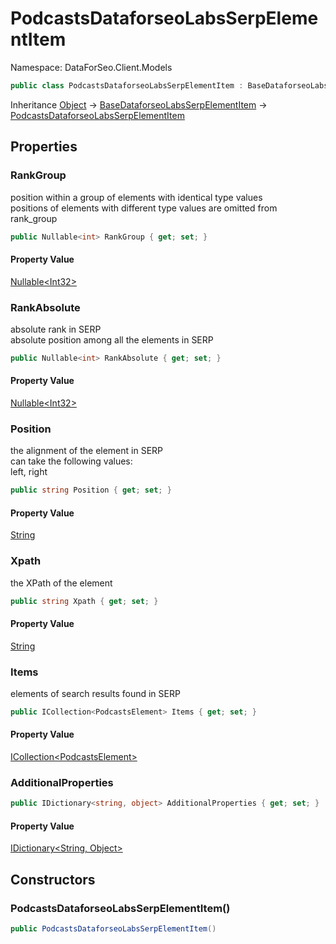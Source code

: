 # PodcastsDataforseoLabsSerpElementItem

Namespace: DataForSeo.Client.Models

```csharp
public class PodcastsDataforseoLabsSerpElementItem : BaseDataforseoLabsSerpElementItem
```

Inheritance [Object](https://docs.microsoft.com/en-us/dotnet/api/system.object) → [BaseDataforseoLabsSerpElementItem](./dataforseo.client.models.basedataforseolabsserpelementitem.md) → [PodcastsDataforseoLabsSerpElementItem](./dataforseo.client.models.podcastsdataforseolabsserpelementitem.md)

## Properties

### **RankGroup**

position within a group of elements with identical type values
 <br>positions of elements with different type values are omitted from rank_group

```csharp
public Nullable<int> RankGroup { get; set; }
```

#### Property Value

[Nullable&lt;Int32&gt;](https://docs.microsoft.com/en-us/dotnet/api/system.nullable-1)<br>

### **RankAbsolute**

absolute rank in SERP
 <br>absolute position among all the elements in SERP

```csharp
public Nullable<int> RankAbsolute { get; set; }
```

#### Property Value

[Nullable&lt;Int32&gt;](https://docs.microsoft.com/en-us/dotnet/api/system.nullable-1)<br>

### **Position**

the alignment of the element in SERP
 <br>can take the following values:
 <br>left, right

```csharp
public string Position { get; set; }
```

#### Property Value

[String](https://docs.microsoft.com/en-us/dotnet/api/system.string)<br>

### **Xpath**

the XPath of the element

```csharp
public string Xpath { get; set; }
```

#### Property Value

[String](https://docs.microsoft.com/en-us/dotnet/api/system.string)<br>

### **Items**

elements of search results found in SERP

```csharp
public ICollection<PodcastsElement> Items { get; set; }
```

#### Property Value

[ICollection&lt;PodcastsElement&gt;](https://docs.microsoft.com/en-us/dotnet/api/system.collections.generic.icollection-1)<br>

### **AdditionalProperties**

```csharp
public IDictionary<string, object> AdditionalProperties { get; set; }
```

#### Property Value

[IDictionary&lt;String, Object&gt;](https://docs.microsoft.com/en-us/dotnet/api/system.collections.generic.idictionary-2)<br>

## Constructors

### **PodcastsDataforseoLabsSerpElementItem()**

```csharp
public PodcastsDataforseoLabsSerpElementItem()
```
